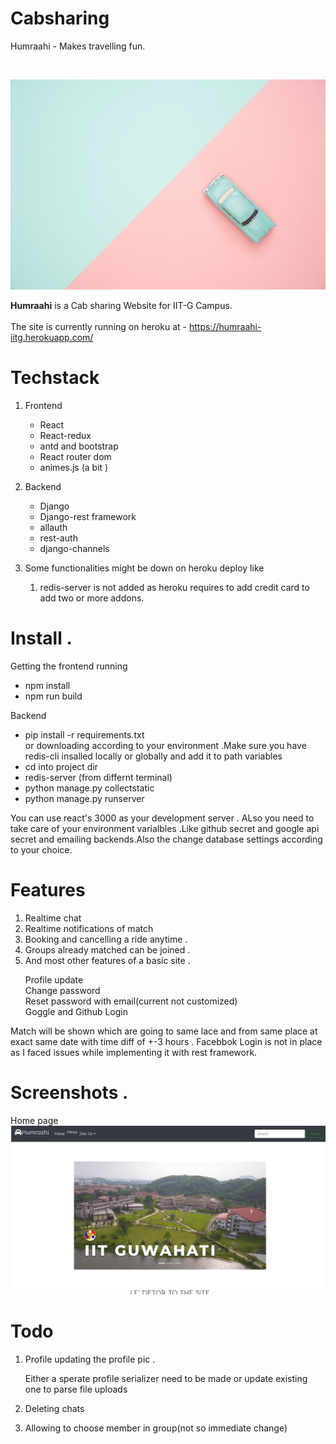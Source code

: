 # Cabsharing

Humraahi - Makes travelling fun.





<br>


<img src="src\assets\Taxipic.jpg"></img>



<strong>Humraahi</strong> is a Cab sharing Website for IIT-G Campus.<br/><br/>
The site is currently running on heroku at -
<a href="https://humraahi-iitg.herokuapp.com/">https://humraahi-iitg.herokuapp.com/</a>





# Techstack
  1. Frontend 
      - React 
      - React-redux 
      - antd and bootstrap
      - React router dom 
      - animes.js (a bit )


  2. Backend 
       - Django 
       - Django-rest framework 
       - allauth
       - rest-auth
       - django-channels
   
   
   3. Some functionalities might be down on heroku deploy like
      1. redis-server is not added as heroku requires to add credit card to add two or more addons.




# Install .
Getting the frontend running
 - npm install 
 - npm run build

Backend 
  - pip install -r requirements.txt <br/>
  or downloading according to your environment .Make sure you have redis-cli insalled locally or globally and add it to path variables
  - cd into project dir
  - redis-server (from differnt terminal)
  - python manage.py collectstatic 
  - python manage.py runserver


  You can use react's 3000 as your development server . ALso you need to take care of your environment varialbles .Like github secret and google api secret and emailing backends.Also the change database settings according to your choice.
   


  



# Features 
   1. Realtime chat 
   2. Realtime notifications of match
   3. Booking and cancelling a ride anytime .
   4. Groups already matched can be joined .
   5. And most other features of a basic site .<br /> 
      <p>     Profile update<br/>
              Change password <br>
              Reset password with email(current not customized)
              <br>
              Goggle and Github Login
      <p>




   Match will be shown which are going to same lace and from same place at exact same date with time diff of +-3 hours .
   Facebbok Login is not in place as I faced issues while implementing it with rest framework.






# Screenshots .
Home page
  <img src="src/screenshots/webdproject-1.png">






# Todo 
   1. Profile updating the profile pic .
      <br><p>     Either a sperate profile serializer need to be made or update existing one to parse file uploads
      </p>


  2. Deleting chats 
  
  3. Allowing to choose member in group(not so immediate change)





